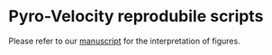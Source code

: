 # Pyro-Velocity reprodubile scripts

Please refer to our [manuscript](https://www.biorxiv.org/content/10.1101/2022.09.12.507691v2) for the interpretation of figures.

